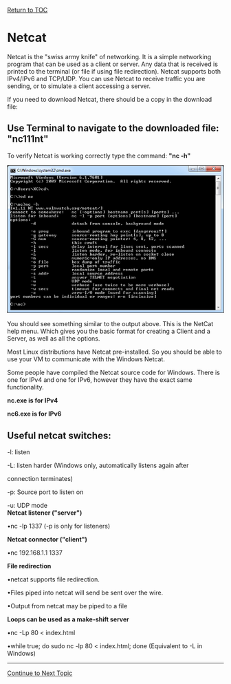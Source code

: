 <a href="https://github.com/CyberTrainingUSAF/08-Network-Programming/blob/master/00-Table-of-Contents.md" rel="Return to TOC"> Return to TOC </a>

# Netcat

Netcat is the "swiss army knife" of networking. It is a simple networking program that can be used as a client or server. Any data that is received is printed to the terminal \(or file if using file redirection\). Netcat supports both IPv4/IPv6 and TCP/UDP. You can use Netcat to receive traffic you are sending, or to simulate a client accessing a server.

If you need to download Netcat, there should be a copy in the download file:

## Use Terminal to navigate to the downloaded file: "**nc111nt"**

To verify Netcat is working correctly type the command: **"nc -h"**

![](../.gitbook/assets/getfile.jpg)

You should see something similar to the output above. This is the NetCat help menu. Which gives you the basic format for creating a Client and a Server, as well as all the options.

Most Linux distributions have Netcat pre-installed. So you should be able to use your VM to communicate with the Windows Netcat.

Some people have compiled the Netcat source code for Windows. There is one for IPv4 and one for IPv6, however they have the exact same functionality.

**nc.exe is for IPv4**

**nc6.exe is for IPv6**

## Useful netcat switches:

-l: listen

-L: listen harder \(Windows only, automatically listens again after

connection terminates\)

-p: Source port to listen on

-u: UDP mode  
**Netcat listener \("server"\)**

•nc -lp 1337 \(-p is only for listeners\)

**Netcat connector \("client"\)**

•nc 192.168.1.1 1337

**File redirection**

•netcat supports file redirection.

•Files piped into netcat will send be sent over the wire.

•Output from netcat may be piped to a file

**Loops can be used as a make-shift server**

•nc -Lp 80 &lt; index.html

•while true; do sudo nc -lp 80 &lt; index.html; done \(Equivalent to -L in Windows\)

---

<a href="https://github.com/CyberTrainingUSAF/08-Network-Programming/blob/master/02-intro-to-networking/review.md" > Continue to Next Topic </a>
